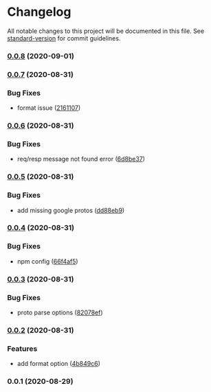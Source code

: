 # Changelog

All notable changes to this project will be documented in this file. See [standard-version](https://github.com/conventional-changelog/standard-version) for commit guidelines.

### [0.0.8](https://github.com/thundernet8/proto-splitter/compare/v0.0.7...v0.0.8) (2020-09-01)

### [0.0.7](https://github.com/thundernet8/proto-splitter/compare/v0.0.6...v0.0.7) (2020-08-31)


### Bug Fixes

* format issue ([2161107](https://github.com/thundernet8/proto-splitter/commit/21611077e223a9cdfc52ca615cbbcf01c59fa00d))

### [0.0.6](https://github.com/thundernet8/proto-splitter/compare/v0.0.5...v0.0.6) (2020-08-31)


### Bug Fixes

* req/resp message not found error ([6d8be37](https://github.com/thundernet8/proto-splitter/commit/6d8be378a6e3b593b354615aa5e132e7a03043f8))

### [0.0.5](https://github.com/thundernet8/proto-splitter/compare/v0.0.4...v0.0.5) (2020-08-31)


### Bug Fixes

* add missing google protos ([dd88eb9](https://github.com/thundernet8/proto-splitter/commit/dd88eb9ce6a8bbcf05dd8f6486f3fcbbff18456d))

### [0.0.4](https://github.com/thundernet8/proto-splitter/compare/v0.0.3...v0.0.4) (2020-08-31)


### Bug Fixes

* npm config ([66f4af5](https://github.com/thundernet8/proto-splitter/commit/66f4af587b2aceacb3396e579b1e4f33df81b93a))

### [0.0.3](https://github.com/thundernet8/proto-splitter/compare/v0.0.2...v0.0.3) (2020-08-31)


### Bug Fixes

* proto parse options ([82078ef](https://github.com/thundernet8/proto-splitter/commit/82078efa2898c217ad0693586242e3c11f7b6c0b))

### [0.0.2](https://github.com/thundernet8/proto-splitter/compare/v0.0.1...v0.0.2) (2020-08-31)


### Features

* add format option ([4b849c6](https://github.com/thundernet8/proto-splitter/commit/4b849c68fa05ca4ceaf905e8a4863e26318b97b2))

### 0.0.1 (2020-08-29)
